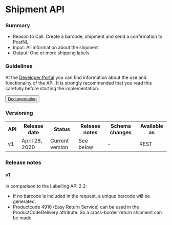 # Shipment API

### Summary
    
* Reason to Call: Create a barcode, shipment and send a confirmation to PostNL
* Input: All information about the shipment
* Output: One or more shipping labels

### Guidelines

At the <a href="https://developer.postnl.nl/" target="_blank" rel="noopener noreferrer">Developer Portal</a> you can find information about the use and functionality of the API. It is strongly recommended that you read this carefully before starting the implementation.

<button type="button">
  <a href="https://developer.postnl.nl/browse-apis/send-and-track/shipping-webservice/" target="_blank" rel="noopener noreferrer">Documentation</a>
</button>

### Versioning

<table>
  <tbody>
    <tr>
      <th>API</th>
      <th>Release date</th>
      <th>Status</th>
      <th>Release notes</th>
      <th>Schema changes</th>
      <th>Available as</th>
    </tr>
    <tr>
      <td>v1</td>
      <td>April 28, 2020</td>
      <td>Current version</td>
      <td>See below</td>
      <td>-</td>
      <td>REST</td>
    </tr>
  </tbody>
</table>

### Release notes

#### v1

In comparison to the Labelling API 2.2:

* If no barcode is included in the request, a unique barcode will be generated.
* Productcode 4910 (Easy Return Service) can be used in the ProductCodeDelivery attribute. So a cross-border return shipment can be made.